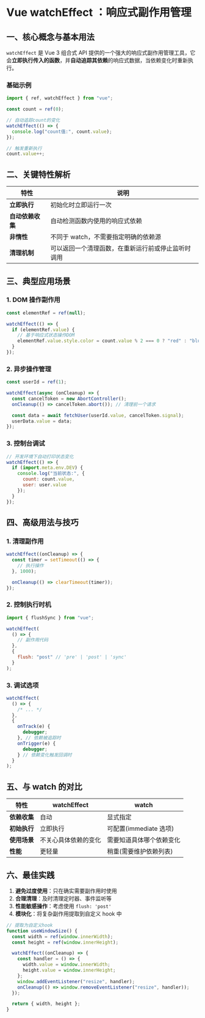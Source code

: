# Vue watchEffect ：响应式副作用管理

## 一、核心概念与基本用法

`watchEffect` 是 Vue 3 组合式 API 提供的一个强大的响应式副作用管理工具，它会**立即执行传入的函数**，并**自动追踪其依赖**的响应式数据，当依赖变化时重新执行。

### 基础示例

```javascript
import { ref, watchEffect } from "vue";

const count = ref(0);

// 自动追踪count的变化
watchEffect(() => {
  console.log("count值:", count.value);
});

// 触发重新执行
count.value++;
```

## 二、关键特性解析

| 特性             | 说明                                               |
| ---------------- | -------------------------------------------------- |
| **立即执行**     | 初始化时立即运行一次                               |
| **自动依赖收集** | 自动检测函数内使用的响应式依赖                     |
| **非惰性**       | 不同于 watch，不需要指定明确的依赖源               |
| **清理机制**     | 可以返回一个清理函数，在重新运行前或停止监听时调用 |

## 三、典型应用场景

### 1. DOM 操作副作用

```javascript
const elementRef = ref(null);

watchEffect(() => {
  if (elementRef.value) {
    // 基于响应式状态操作DOM
    elementRef.value.style.color = count.value % 2 === 0 ? "red" : "blue";
  }
});
```

### 2. 异步操作管理

```javascript
const userId = ref(1);

watchEffect(async (onCleanup) => {
  const cancelToken = new AbortController();
  onCleanup(() => cancelToken.abort()); // 清理前一个请求

  const data = await fetchUser(userId.value, cancelToken.signal);
  userData.value = data;
});
```

### 3. 控制台调试

```javascript
// 开发环境下自动打印状态变化
watchEffect(() => {
  if (import.meta.env.DEV) {
    console.log("当前状态:", {
      count: count.value,
      user: user.value
    });
  }
});
```

## 四、高级用法与技巧

### 1. 清理副作用

```javascript
watchEffect((onCleanup) => {
  const timer = setTimeout(() => {
    // 执行操作
  }, 1000);

  onCleanup(() => clearTimeout(timer));
});
```

### 2. 控制执行时机

```javascript
import { flushSync } from "vue";

watchEffect(
  () => {
    // 副作用代码
  },
  {
    flush: "post" // 'pre' | 'post' | 'sync'
  }
);
```

### 3. 调试选项

```javascript
watchEffect(
  () => {
    /* ... */
  },
  {
    onTrack(e) {
      debugger;
    }, // 依赖被追踪时
    onTrigger(e) {
      debugger;
    } // 依赖变化触发回调时
  }
);
```

## 五、与 watch 的对比

| 特性         | watchEffect          | watch                    |
| ------------ | -------------------- | ------------------------ |
| **依赖收集** | 自动                 | 显式指定                 |
| **初始执行** | 立即执行             | 可配置(immediate 选项)   |
| **使用场景** | 不关心具体依赖的变化 | 需要知道具体哪个依赖变化 |
| **性能**     | 更轻量               | 稍重(需要维护依赖列表)   |

## 六、最佳实践

1. **避免过度使用**：只在确实需要副作用时使用
2. **合理清理**：及时清理定时器、事件监听等
3. **性能敏感操作**：考虑使用 `flush: 'post'`
4. **模块化**：将复杂副作用提取到自定义 hook 中

```javascript
// 提取为自定义hook
function useWindowSize() {
  const width = ref(window.innerWidth);
  const height = ref(window.innerHeight);

  watchEffect((onCleanup) => {
    const handler = () => {
      width.value = window.innerWidth;
      height.value = window.innerHeight;
    };
    window.addEventListener("resize", handler);
    onCleanup(() => window.removeEventListener("resize", handler));
  });

  return { width, height };
}
```
